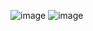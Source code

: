 ![image](https://github.com/SarfarazQadir/Arrays-in-C-/assets/144503703/bfaf4fff-1f30-44b3-a0cd-7d16723f7d0b)
![image](https://github.com/SarfarazQadir/Arrays-in-C-/assets/144503703/a9483792-f9ad-4dd1-8462-916b7eac46b8)

